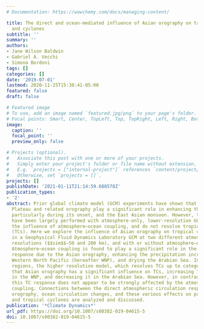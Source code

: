 ```yaml
---
# Documentation: https://wowchemy.com/docs/managing-content/

title: The direct and ocean-mediated influence of Asian orography on tropical precipitation
  and cyclones
subtitle: ''
summary: ''
authors:
- Jane Wilson Baldwin
- Gabriel A. Vecchi
- Simona Bordoni
tags: []
categories: []
date: '2019-07-01'
lastmod: 2020-11-25T15:38:41-05:00
featured: false
draft: false

# Featured image
# To use, add an image named `featured.jpg/png` to your page's folder.
# Focal points: Smart, Center, TopLeft, Top, TopRight, Left, Right, BottomLeft, Bottom, BottomRight.
image:
  caption: ''
  focal_point: ''
  preview_only: false

# Projects (optional).
#   Associate this post with one or more of your projects.
#   Simply enter your project's folder or file name without extension.
#   E.g. `projects = ["internal-project"]` references `content/project/deep-learning/index.md`.
#   Otherwise, set `projects = []`.
projects: []
publishDate: '2021-01-11T21:14:59.688578Z'
publication_types:
- '2'
abstract: Prior global climate model (GCM) experiments have shown that the Tibetan
  Plateau and related orography play a significant role in enhancing the Indian Monsoon,
  particularly during its onset, and the East Asian monsoon. However, these experiments
  have been largely performed with atmosphere-only, lower-resolution GCMs that neglect
  the influence of atmosphere–ocean coupling, and do not resolve tropical cyclones
  (TCs). Here we explore the influence of Asian orography on tropical circulations
  in a Geophysical Fluid Dynamics Laboratory GCM at two different atmosphere/land
  resolutions ($$sim$$∼50 and 200 km), and with or without atmosphere–ocean coupling.
  Atmosphere–ocean coupling is found to play a significant role in the precipitation
  response due to the Asian orography, enhancing the precipitation increase over the
  Western North Pacific (hereafter WNP), and drying the Arabian Sea. In these same
  regions, the higher resolution model, which resolves TCs up to category 3, suggests
  that Asian orography has a significant influence on TCs, increasing TC frequency
  in the WNP, and decreasing it in the Arabian Sea. However, in contrast to precipitation,
  this TC response does not appear to be strongly affected by the atmosphere–ocean
  coupling. Connections between the direct atmospheric circulation response to Asian
  orography, ocean circulation changes, and these various effects on precipitation
  and tropical cyclones are analyzed and discussed.
publication: '*Climate Dynamics*'
url_pdf: https://doi.org/10.1007/s00382-019-04615-5
doi: 10.1007/s00382-019-04615-5
---
```

